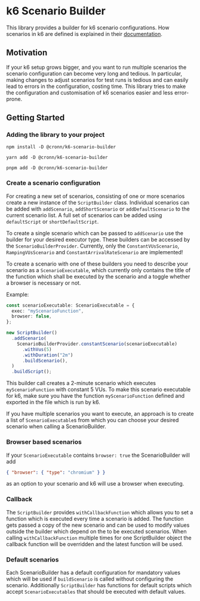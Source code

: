 # k6 Scenario Builder

This library provides a builder for k6 scenario configurations. How scenarios in k6 are defined is explained in their [documentation](https://grafana.com/docs/k6/latest/using-k6/scenarios/).

## Motivation

If your k6 setup grows bigger, and you want to run multiple scenarios the scenario configuration can become very long and tedious.
In particular, making changes to adjust scenarios for test runs is tedious and can easily lead to errors in the configuration, costing time.
This library tries to make the configuration and customisation of k6 scenarios easier and less error-prone.

## Getting Started

### Adding the library to your project

```shell
npm install -D @cronn/k6-scenario-builder
```

```shell
yarn add -D @cronn/k6-scenario-builder
```

```shell
pnpm add -D @cronn/k6-scenario-builder
```

### Create a scenario configuration

For creating a new set of scenarios, consisting of one or more scenarios create a new instance of the `ScriptBuilder` class. Individual scenarios can be added with `addScenario`, `addShortScenario` or `addDefaultScenario` to the current scenario list. A full set of scenarios can be added using `defaultScript` or `shortDefaultScript`.

To create a single scenario which can be passed to `addScenario` use the builder for your desired executor type. These builders can be accessed by the `ScenarioBuilderProvider`. Currently, only the `ConstantVUsScenario`, `RampingVUsScenario` and `ConstantArrivalRateScenario` are implemented!

To create a scenario with one of these builders you need to describe your scenario as a `ScenarioExecutable`, which currently only contains the title of the function which shall be executed by the scenario and a toggle whether a browser is necessary or not.

Example:

```typescript
const scenarioExecutable: ScenarioExecutable = {
  exec: "myScenarioFunction",
  browser: false,
};

new ScriptBuilder()
  .addScenario(
    ScenarioBuilderProvider.constantScenario(scenarioExecutable)
      .withVus(5)
      .withDuration("2m")
      .buildScenario(),
  )
  .buildScript();
```

This builder call creates a 2-minute scenario which executes `myScenarioFunction` with constant 5 VUs.
To make this scenario executable for k6, make sure you have the function `myScenarioFunction` defined and exported in the file which is run by k6.

If you have multiple scenarios you want to execute, an approach is to create a list of `ScenarioExecutable`s from which you can choose your desired scenario when calling a ScenarioBuilder.

### Browser based scenarios

If your `ScenarioExecutable` contains `browser: true` the ScenarioBuilder will add

```json
{ "browser": { "type": "chromium" } }
```

as an option to your scenario and k6 will use a browser when executing.

### Callback

The `ScriptBuilder` provides `withCallbackFunction` which allows you to set a function which is executed every time a scenario is added.
The function gets passed a copy of the new scenario and can be used to modify values outside the builder which depend on the to be executed scenarios.
When calling `withCallbackFunction` multiple times for one ScriptBuilder object the callback function will be overridden and the latest function will be used.

### Default scenarios

Each ScenarioBuilder has a default configuration for mandatory values which will be used if `buildScenario` is called without configuring the scenario.
Additionally `ScriptBuilder` has functions for default scripts which accept `ScenarioExecutables` that should be executed with default values.

